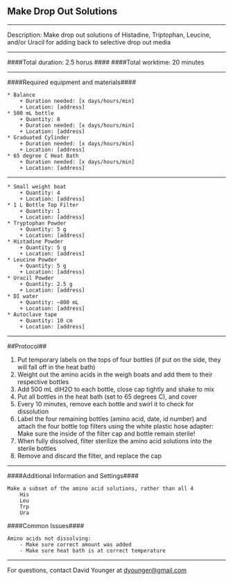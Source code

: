 Make Drop Out Solutions
--------------
- - - - - - - - - - - - - - - - - - - - - - - - - - - - - - - - - - - - - - - - - - - -
Description: Make drop out solutions of Histadine, Triptophan, Leucine, and/or Uracil for adding back to selective drop out media

- - - - - - - - - - - - - - - - - - - - - - - - - - - - - - - - - - - - - - - - - - - -
####Total duration: 2.5 horus ####
####Total worktime: 20 minutes
    
- - - - - - - - - - - - - - - - - - - - - - - - - - - - - - - - - - - - - - - - - - - -

####Required equipment and materials####



    * Balance
        + Duration needed: [x days/hours/min]
        + Location: [address]
    * 500 mL bottle
        + Quantity: 8
        + Duration needed: [x days/hours/min]
        + Location: [address]
    * Graduated Cylinder
        + Duration needed: [x days/hours/min]
        + Location: [address]
    * 65 degree C Heat Bath
        + Duration needed: [x days/hours/min]
        + Location: [address]
        
----------------

                
    * Small weight boat
        + Quantity: 4
        + Location: [address]   
    * 1 L Bottle Top Filter
        + Quantity: 1
        + Location: [address] 
    * Tryptophan Powder
        + Quantity: 5 g
        + Location: [address]
    * Histadine Powder
        + Quantity: 5 g
        + Location: [address]
    * Leucine Powder
        + Quantity: 5 g
        + Location: [address]
    * Uracil Powder
        + Quantity: 2.5 g
        + Location: [address]
    * DI water
        + Quantity: ~800 mL
        + Location: [address]
    * Autoclave tape
        + Quantity: 10 cm
        + Location: [address]
        
- - - - - - - - - - - - - - - - - - - - - - - - - - - - - - - - - - - - - - - - - - - - 

##Protocol##

1. Put temporary labels on the tops of four bottles (if put on the side, they will fall off in the heat bath)
1. Weight out the amino acids in the weigh boats and add them to their respective bottles
2. Add 500 mL dIH2O to each bottle, close cap tightly and shake to mix
3. Put all bottles in the heat bath (set to 65 degrees C), and cover
4. Every 10 minutes, remove each bottle and swirl it to check for dissolution
3. Label the four remaining bottles (amino acid, date, id number) and attach the four bottle top filters using the white plastic hose adapter: Make sure the inside of the filter cap and bottle remain sterile! 
4. When fully dissolved, filter sterilize the amino acid solutions into the sterile bottles
5. Remove and discard the filter, and replace the cap


- - - - - - - - - - - - - - - - - - - - - - - - - - - - - - - - - - - - - - - - - - - - 
    
####Additional Information and Settings####

    Make a subset of the amino acid solutions, rather than all 4
        His
        Leu
        Trp
        Ura

####Common Issues####

    Amino acids not dissolving:
        - Make sure correct amount was added
        - Make sure heat bath is at correct temperature
        
- - - - - - - - - - - - - - - - - - - - - - - - - - - - - - - - - - - - - - - - - - - - 
       
For questions, contact David Younger at dyounger@gmail.com
